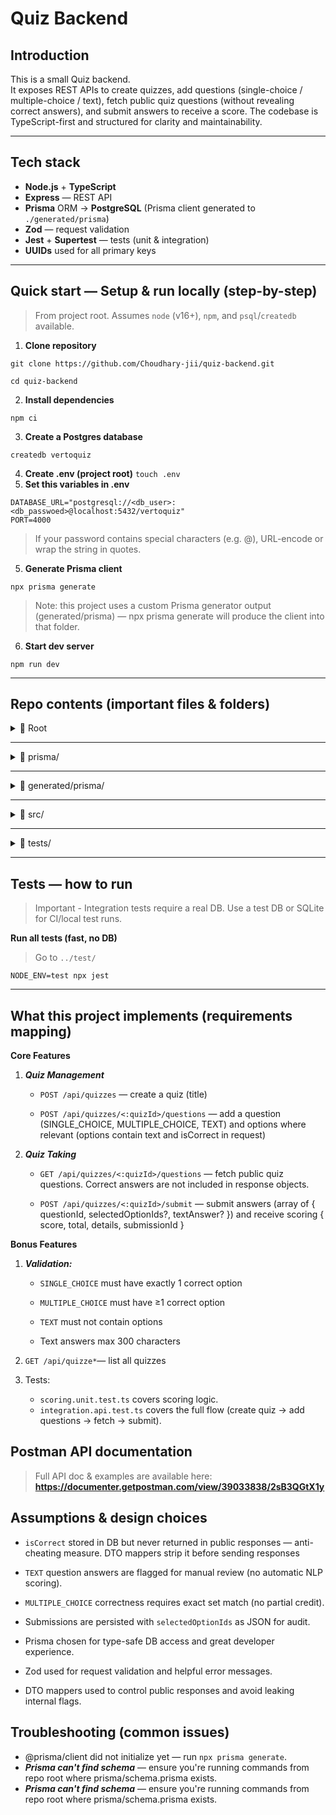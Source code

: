 # Quiz Backend

## Introduction
This is a small Quiz backend.  
It exposes REST APIs to create quizzes, add questions (single-choice / multiple-choice / text), fetch public quiz questions (without revealing correct answers), and submit answers to receive a score. The codebase is TypeScript-first and structured for clarity and maintainability.

---

## Tech stack
- **Node.js** + **TypeScript**  
- **Express** — REST API  
- **Prisma** ORM → **PostgreSQL** (Prisma client generated to `./generated/prisma`)  
- **Zod** — request validation  
- **Jest** + **Supertest** — tests (unit & integration)  
- **UUIDs** used for all primary keys

---

## Quick start — Setup & run locally (step-by-step)


> From project root. Assumes `node` (v16+), `npm`, and `psql`/`createdb` available.


1. **Clone repository**

```
git clone https://github.com/Choudhary-jii/quiz-backend.git
```

```
cd quiz-backend
```
2. **Install dependencies**
```
npm ci
```

3. **Create a Postgres database**
```
createdb vertoquiz
```
4. **Create .env (project root)**
```touch .env```
5. **Set this variables in .env**
```
DATABASE_URL="postgresql://<db_user>:<db_passwoed>@localhost:5432/vertoquiz"
PORT=4000
```
>If your password contains special characters (e.g. @), URL-encode or wrap the string in quotes.

5. **Generate Prisma client**
```
npx prisma generate
```
>Note: this project uses a custom Prisma generator output (generated/prisma) — npx prisma generate will produce the client into that folder.

6. **Start dev server**
```
npm run dev
```

---
## Repo contents (important files & folders)

<details>
<summary>📂 Root</summary>



</details>

---

<details>
<summary>📂 prisma/</summary>
</details>

---

<details>
<summary>📂 generated/prisma/</summary>
</details>

---

<details>
<summary>📂 src/</summary>

</details>

---

<details>
<summary>📂 tests/</summary>
</details>

---

## Tests — how to run

>Important -  Integration tests require a real DB. Use a test DB or SQLite for CI/local test runs.

**Run all tests (fast, no DB)**
> Go to ```../test/ ```
```
NODE_ENV=test npx jest
```
---
## What this project implements (requirements mapping)

**Core Features**

1. ***Quiz Management***


    - ```POST /api/quizzes``` — create a quiz (title)

    - ```POST /api/quizzes/<:quizId>/questions``` — add a question (SINGLE_CHOICE, MULTIPLE_CHOICE, TEXT) and options where relevant (options contain text and isCorrect in request)

2. ***Quiz Taking***

    - ```GET /api/quizzes/<:quizId>/questions``` — fetch public quiz questions. Correct answers are not included in response objects.

    - ```POST /api/quizzes/<:quizId>/submit``` — submit answers (array of { questionId, selectedOptionIds?, textAnswer? }) and receive scoring { score, total, details, submissionId }

**Bonus Features**

1. ***Validation:***

     - ```SINGLE_CHOICE``` must have exactly 1 correct option

    - ```MULTIPLE_CHOICE``` must have ≥1 correct option

    - ```TEXT``` must not contain options

    - Text answers max 300 characters

2. ```GET /api/quizze*```— list all quizzes

3. Tests:
    - ```scoring.unit.test.ts``` covers scoring logic.
    - ```integration.api.test.ts``` covers the full flow (create quiz → add questions → fetch → submit).


## Postman API documentation
>Full API doc & examples are available here:
**https://documenter.getpostman.com/view/39033838/2sB3QGtX1y**


## Assumptions & design choices

- ```isCorrect``` stored in DB but never returned in public responses — anti-cheating measure. DTO mappers strip it before sending responses

- ```TEXT``` question answers are flagged for manual review (no automatic NLP scoring).

- ```MULTIPLE_CHOICE``` correctness requires exact set match (no partial credit).

- Submissions are persisted with ```selectedOptionIds``` as JSON for audit.

- Prisma chosen for type-safe DB access and great developer experience.

- Zod used for request validation and helpful error messages.

- DTO mappers used to control public responses and avoid leaking internal flags.


## Troubleshooting (common issues)

- @prisma/client did not initialize yet — run ```npx prisma generate```.
- ***Prisma can't find schema*** — ensure you're running commands from repo root where prisma/schema.prisma exists.
- ***Prisma can't find schema*** — ensure you're running commands from repo root where prisma/schema.prisma exists.
